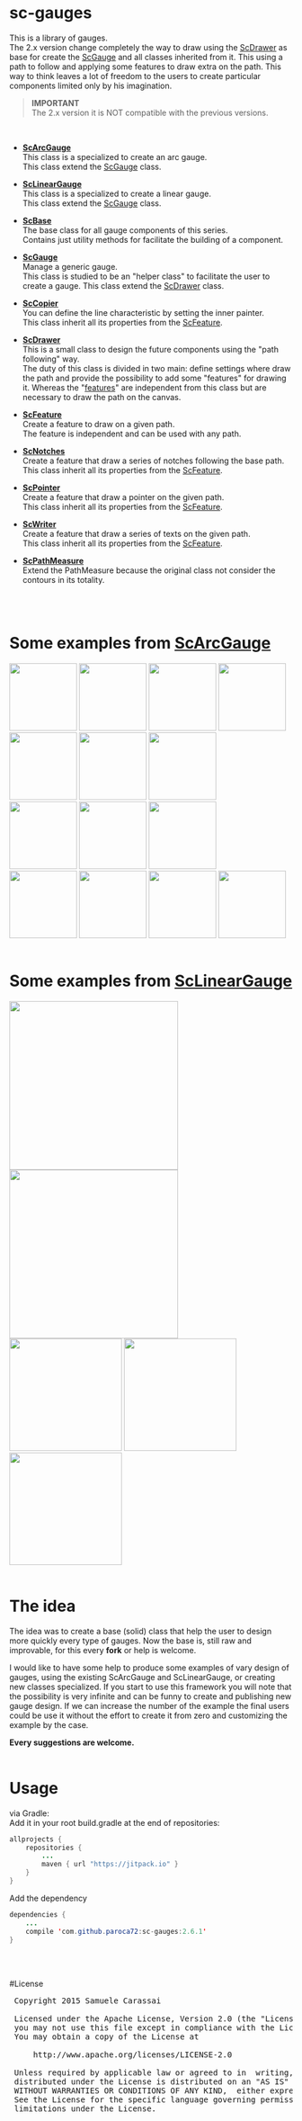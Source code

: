 # sc-gauges
This is a library of gauges.<br />
The 2.x version change completely the way to draw using the [ScDrawer](..\sc-drawer\ScDrawer.md) as base for create the [ScGauge](..\sc-gauge\ScGauge.md) and all classes inherited from it.
This using a path to follow and applying some features to draw extra on the path.
This way to think leaves a lot of freedom to the users to create particular components limited only by his imagination. 

> **IMPORTANT**<br />
> The 2.x version it is NOT compatible with the previous versions.
<br />

- **[ScArcGauge](raw/sc-arcgauge/ScArcGauge.md)**<br />
This class is a specialized to create an arc gauge.<br />
This class extend the [ScGauge](raw/sc-gauge/ScGauge.md) class.

- **[ScLinearGauge](raw/sc-lineargauge/ScLinearGauge.md)**<br />
This class is a specialized to create a linear gauge.<br />
This class extend the [ScGauge](raw/sc-gauge/ScGauge.md) class.

- **[ScBase](raw/sc-widget/ScBase.md)**<br />
The base class for all gauge components of this series.<br />
Contains just utility methods for facilitate the building of a component.

- **[ScGauge](raw/sc-gauge/ScGauge.md)**<br />
Manage a generic gauge.<br />
This class is studied to be an "helper class" to facilitate the user to create a gauge.
This class extend the [ScDrawer](raw/sc-drawer/ScDrawer.md) class.

- **[ScCopier](raw/sc-copier/ScCopier.md)**<br />
You can define the line characteristic by setting the inner painter.<br />
This class inherit all its properties from the [ScFeature](raw/sc-feature/ScFeature.md).

- **[ScDrawer](raw/sc-drawer/ScDrawer.md)**<br />
This is a small class to design the future components using the "path following" way.<br />
The duty of this class is divided in two main: define settings where draw the path and provide the possibility to add some "features" for drawing it.
Whereas the "[features](raw/sc-feature/ScFeature.md)" are independent from this class but are necessary to draw the path on the canvas.

- **[ScFeature](raw/sc-feature/ScFeature.md)**<br />
Create a feature to draw on a given path.<br />
The feature is independent and can be used with any path.

- **[ScNotches](raw/sc-notches/ScNotches.md)**<br />
Create a feature that draw a series of notches following the base path.<br />
This class inherit all its properties from the [ScFeature](raw/sc-feature/ScFeature.md).

- **[ScPointer](raw/sc-pointer/ScPointer.md)**<br />
Create a feature that draw a pointer on the given path.<br />
This class inherit all its properties from the [ScFeature](raw/sc-feature/ScFeature.md).

- **[ScWriter](raw/sc-writer/ScWriter.md)**<br />
Create a feature that draw a series of texts on the given path.<br />
This class inherit all its properties from the [ScFeature](raw/sc-feature/ScFeature.md).

- **[ScPathMeasure](raw/sc-pathmeasure/ScPathMeasure.md)**<br />
Extend the PathMeasure because the original class not consider the contours in its totality.

<br />
<br />


# Some examples from **[ScArcGauge](raw/sc-arcgauge/ScArcGauge.md)**

<img src="https://github.com/Paroca72/sc-gauges/blob/master/raw/sc-arcgauge/f-01.jpg" height="120px" /> <img src="https://github.com/Paroca72/sc-gauges/blob/master/raw/sc-arcgauge/f-02.jpg" height="120px" /> <img src="https://github.com/Paroca72/sc-gauges/blob/master/raw/sc-arcgauge/f-03.jpg" height="120px" /> <img src="https://github.com/Paroca72/sc-gauges/blob/master/raw/sc-arcgauge/f-04.jpg" height="120px" />
<br />
<img src="https://github.com/Paroca72/sc-gauges/blob/master/raw/sc-arcgauge/i-01.jpg" height="120px" /> <img src="https://github.com/Paroca72/sc-gauges/blob/master/raw/sc-arcgauge/i-02.jpg" height="120px" /> <img src="https://github.com/Paroca72/sc-gauges/blob/master/raw/sc-arcgauge/i-03.jpg" height="120px" />
<br />
<img src="https://github.com/Paroca72/sc-gauges/blob/master/raw/sc-arcgauge/i-04.jpg" height="120px" /> <img src="https://github.com/Paroca72/sc-gauges/blob/master/raw/sc-arcgauge/i-05.jpg" height="120px" /> <img src="https://github.com/Paroca72/sc-gauges/blob/master/raw/sc-arcgauge/n-01.jpg" height="120px" />
<br />
<img src="https://github.com/Paroca72/sc-gauges/blob/master/raw/sc-arcgauge/n-02single.jpg" height="120px" /> <img src="https://github.com/Paroca72/sc-gauges/blob/master/raw/sc-arcgauge/n-03.jpg" height="120px" /> <img src="https://github.com/Paroca72/sc-gauges/blob/master/raw/sc-arcgauge/n-04.jpg" height="120px" /> <img src="https://github.com/Paroca72/sc-gauges/blob/master/raw/sc-arcgauge/n-05.jpg" height="120px" />
<br />
<br />

# Some examples from **[ScLinearGauge](raw/sc-lineargauge/ScLinearGauge.md)**

<img src="https://github.com/Paroca72/sc-gauges/blob/master/raw/sc-lineargauge/f-01.jpg" width="300px" /> <img src="https://github.com/Paroca72/sc-gauges/blob/master/raw/sc-lineargauge/f-02.jpg" width="300px" />
<br />
<img src="https://github.com/Paroca72/sc-gauges/blob/master/raw/sc-lineargauge/n-01.jpg" height="200px" /> <img src="https://github.com/Paroca72/sc-gauges/blob/master/raw/sc-lineargauge/n-02.jpg" height="200px" /> <img src="https://github.com/Paroca72/sc-gauges/blob/master/raw/sc-lineargauge/n-03.jpg" height="200px" />
<br />
<br />


# The idea

The idea was to create a base (solid) class that help the user to design more quickly every type of gauges.
Now the base is, still raw and improvable, for this every **fork** or help is welcome.

I would like to have some help to produce some examples of vary design of gauges, using the existing ScArcGauge and ScLinearGauge, or creating new classes specialized.
If you start to use this framework you will note that the possibility is very infinite and can be funny to create and publishing new gauge design.
If we can increase the number of the example the final users could be use it without the effort to create it from zero and customizing the example by the case.

**Every suggestions are welcome.**
<br />
<br />


# Usage

via Gradle:
<br />
Add it in your root build.gradle at the end of repositories:
```java
allprojects {
	repositories {
		...
		maven { url "https://jitpack.io" }
	}
}
```

Add the dependency
```java
dependencies {
    ...
    compile 'com.github.paroca72:sc-gauges:2.6.1'
}
```
<br />
<br />


#License
<pre>
 Copyright 2015 Samuele Carassai

 Licensed under the Apache License, Version 2.0 (the "License");
 you may not use this file except in compliance with the License.
 You may obtain a copy of the License at

     http://www.apache.org/licenses/LICENSE-2.0

 Unless required by applicable law or agreed to in  writing, software
 distributed under the License is distributed on an "AS IS" BASIS,
 WITHOUT WARRANTIES OR CONDITIONS OF ANY KIND,  either express or implied.
 See the License for the specific language governing permissions and
 limitations under the License.
</pre>
